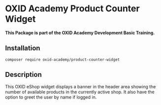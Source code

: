 # OXID Academy Product Counter Widget
**This Package is part of the OXID Academy Development Basic Training.**

## Installation
```
composer require oxid-academy/product-counter-widget
```

## Description
This OXID eShop widget displays a banner in the header area showing the number of available products in the currently active shop. It also have the option to greet the user by name if logged in.
